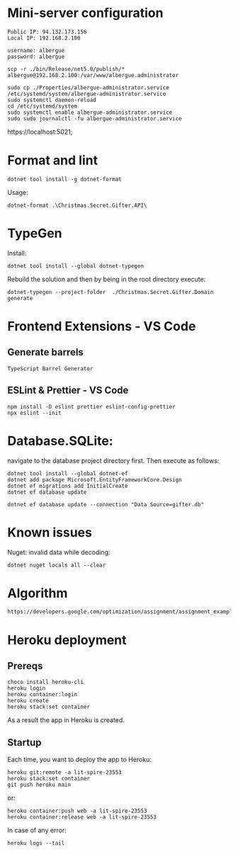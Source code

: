 # Mini-server configuration
```
Public IP: 94.132.173.156
Local IP: 192.168.2.100

username: albergue
password: albergue 
```

```
scp -r ./bin/Release/net5.0/publish/* albergue@192.168.2.100:/var/www/albergue.administrator

sudo cp ./Properties/albergue-administrator.service /etc/systemd/system/albergue-administrator.service
sudo systemctl daemon-reload
cd /etc/systemd/system
sudo systemctl enable albergue-administrator.service
sudo sudo journalctl -fu albergue-administrator.service

```

https://localhost:5021;

# Format and lint
```
dotnet tool install -g dotnet-format
```
Usage:
```
dotnet-format .\Christmas.Secret.Gifter.API\
```

# TypeGen
Install:
```
dotnet tool install --global dotnet-typegen
```
Rebuild the solution and then by being in the root directory execute:
```
dotnet-typegen --project-folder  ./Christmas.Secret.Gifter.Domain generate
```
# Frontend Extensions - VS Code
## Generate barrels
```
TypeScript Barrel Generator
```
## ESLint & Prettier - VS Code
```
npm install -D eslint prettier eslint-config-prettier
npx eslint --init
```

# Database.SQLite:
navigate to the database project directory first.
Then execute as follows:
```
dotnet tool install --global dotnet-ef
dotnet add package Microsoft.EntityFrameworkCore.Design
dotnet ef migrations add InitialCreate
dotnet ef database update

dotnet ef database update --connection "Data Source=gifter.db"
```

# Known issues
Nuget: invalid data while decoding:
```
dotnet nuget locals all --clear
```

# Algorithm
```
https://developers.google.com/optimization/assignment/assignment_example
```

# Heroku deployment
## Prereqs
```
choco install heroku-cli
heroku login
heroku container:login
heroku create
heroku stack:set container
```
As a result the app in Heroku is created.
## Startup
Each time, you want to deploy the app to Heroku:
```
heroku git:remote -a lit-spire-23553
heroku stack:set container
git push heroku main
```
or:
```
heroku container:push web -a lit-spire-23553
heroku container:release web -a lit-spire-23553
```
In case of any error:
```
heroku logs --tail
```